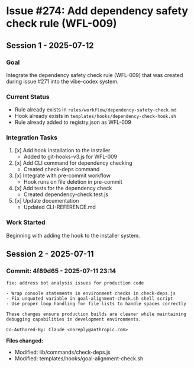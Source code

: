 # Issue #274: Add dependency safety check rule (WFL-009)

## Session 1 - 2025-07-12

### Goal
Integrate the dependency safety check rule (WFL-009) that was created during issue #271 into the vibe-codex system.

### Current Status
- Rule already exists in `rules/workflow/dependency-safety-check.md`
- Hook already exists in `templates/hooks/dependency-check-hook.sh`
- Rule already added to registry.json as WFL-009

### Integration Tasks
1. [x] Add hook installation to the installer
   - Added to git-hooks-v3.js for WFL-009
2. [x] Add CLI command for dependency checking
   - Created check-deps command
3. [x] Integrate with pre-commit workflow
   - Hook runs on file deletion in pre-commit
4. [x] Add tests for the dependency check
   - Created dependency-check.test.js
5. [x] Update documentation
   - Updated CLI-REFERENCE.md

### Work Started
Beginning with adding the hook to the installer system.
## Session 2 - 2025-07-11

### Commit: 4f89d65 - 2025-07-11 23:14
```
fix: address bot analysis issues for production code

- Wrap console statements in environment checks in check-deps.js
- Fix unquoted variable in goal-alignment-check.sh shell script
- Use proper loop handling for file lists to handle spaces correctly

These changes ensure production builds are cleaner while maintaining
debugging capabilities in development environments.

Co-Authored-By: Claude <noreply@anthropic.com>
```

**Files changed:**
- Modified: lib/commands/check-deps.js
- Modified: templates/hooks/goal-alignment-check.sh


